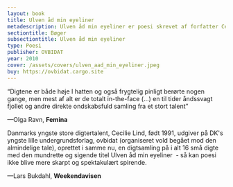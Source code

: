 ```yaml
---
layout: book
title: Ulven åd min eyeliner
metadescription: Ulven åd min eyeliner er poesi skrevet af forfatter Cecilie Lind, udgivet på OVBIDAT in 2010
sectiontitle: Bøger
subsectiontitle: Ulven åd min eyeliner
type: Poesi
publisher: OVBIDAT
year: 2010
cover: /assets/covers/ulven_aad_min_eyeliner.jpeg
buy: https://ovbidat.cargo.site
---
```


“Digtene er både høje I hatten og også frygtelig pinligt berørte nogen gange, men mest af alt er de totalt in-the-face (…) en til tider åndssvagt fjollet og andre direkte ondskabsfuld samling fra et stort talent”

<p class="review-attribution">—Olga Ravn, <b>Femina</b></p>

Danmarks yngste store digtertalent, Cecilie Lind, født 1991, udgiver på DK's yngste lille undergrundsforlag, ovbidat (organiseret vold begået mod den almindelige tale), oprettet i samme nu, en digtsamling på i alt 16 små digte med den mundrette og sigende titel Ulven åd min eyeliner  - så kan poesi ikke blive mere skarpt og spektakulært spirende. 

<p class="review-attribution">—Lars Bukdahl, <b>Weekendavisen</b></p>


